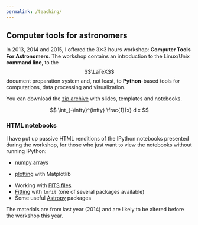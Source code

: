 ```yaml
---
permalink: /teaching/ 
---
```



## Computer tools for astronomers ##

In 2013, 2014 and 2015, I offered the 3⨉3 hours workshop: **Computer Tools For
Astronomers**. The workshop contains an introduction to the Linux/Unix
**command line**, to the $$\LaTeX$$ document preparation system and, not least,
to **Python**-based tools for computations, data processing and visualization.

You can download the [zip archive] with slides, templates and notebooks.

$$ \int_{-\infty}^{infty} \frac{1}{x} d x $$

### HTML notebooks

I have put up passive HTML renditions of the IPython notebooks presented during the workshop, for those who just want to view the notebooks without running IPython:

+ [numpy arrays]
* [plotting] with Matplotlib
+ Working with [FITS files]
+ [Fitting] with `lmfit` (one of several packages available)
+ Some useful [Astropy] packages


The materials are from last year (2014) and are likely to be altered before the
workshop this year.

[zip archive]: ./tools-package.zip
[numpy arrays]: http://nbviewer.ipython.org/urls/ttt.astro.su.se/~trive/teaching/tools-package/NumpyArrays.ipynb
[plotting]: http://nbviewer.ipython.org/urls/ttt.astro.su.se/~trive/teaching/tools-package/PlottingWithMatplotlib.ipynb
[FITS files]: http://nbviewer.ipython.org/urls/ttt.astro.su.se/~trive/teaching/tools-package/FITSguide.ipynb
[Fitting]: http://nbviewer.ipython.org/urls/ttt.astro.su.se/~trive/teaching/tools-package/Fitting.ipynb
[Astropy]: http://nbviewer.ipython.org/urls/ttt.astro.su.se/~trive/teaching/tools-package/Astropy-intro.ipynb
